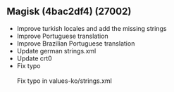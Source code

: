 ## Magisk (4bac2df4) (27002)
- Improve turkish locales and add the missing strings
- Improve Portuguese translation
- Improve Brazilian Portuguese translation
- Update german strings.xml
- Update crt0
- Fix typo<br><br>Fix typo in values-ko/strings.xml
